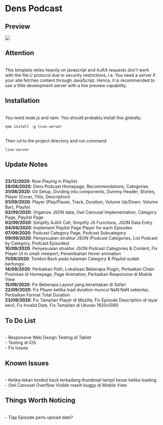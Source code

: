 # Dens Podcast

## Preview
![](dens-podcast.gif)

## Attention
<br> This template relies heavily on javascript and AJAX requests don't work with the file:// protocol due to security restrictions, i.e. You need a server if your site fetches content through JavaScript. Hence, it is recommended to use a little development server with a live preview capability.

## Installation
<br>You need node.js and npm. You should probably install this globally.
```
npm install -g live-server
```
<br>Then cd to the project directory and run command
```
live-server
```

## Update Notes
<br>**23/12/2020**: Now Playing in Playlist
<br>**28/08/2020**: Dens Podcast Homepage, Recommendations, Categories
<br>**31/08/2020**: Git Setup, Dividing into components, Dummy Header, Stories, Player (Cover, Title, Description)
<br>**01/09/2020**: Player (Play/Pause, Track, Duration, Volume Up/Down, Volume Bar), Playlist
<br>**02/09/2020**: Organize JSON data, Owl Carousel Implementation, Category Page, Playlist Page
<br>**03/09/2020**: Simplify AJAX Call, Simplify JS Functions, JSON Data Entry
<br>**04/09/2020**: Implement Playlist Page Player for each Episodes
<br>**07/09/2020**: Podcast Category Page, Podcast Subcategory
<br>**09/09/2020**: Penyesuaian struktur JSON (Podcast Categories, List Podcast by Category, Podcast Episodes)
<br>**10/09/2020**: Penyesuaian struktur JSON Podcast Categories & Content, Fix Player UI in small viewport, Penambahan Hover animation
<br>**11/09/2020**: Tombol Back pada halaman Category & Playlist sudah berfungsi
<br>**14/09/2020**: Perbaikan Path, Lokalisasi Beberapa Plugin, Perbaikan Chain Promises di Homepage, Page Animation, Perbaikan Responsive di Mobile View
<br>**15/09/2020**: Fix Beberapa Layout yang berantakan di Safari
<br>**22/09/2020**: Fix Player ketika load duration muncul NaN:NaN sebentar, Perbaikan Format Total Duration
<br>**23/09/2020**: Fix Tampilan Player di Mozilla, Fix Episode Description di layar kecil, Fix Invalid Date, Fix Tampilan di Ukuran 1920x1080

## To Do List
<br>- Responsive Web Design Testing di Tablet
<br>- Testing di iOS
<br>- Fix Issues

## Known Issues
<br>- Ketika tekan tombol back terkadang thumbnail tampil besar ketika loading
<br>- Owl Carousel Overflow Visible masih buggy di Mobile View

## Things Worth Noticing
<br>- Tiap Episode perlu upload date?
